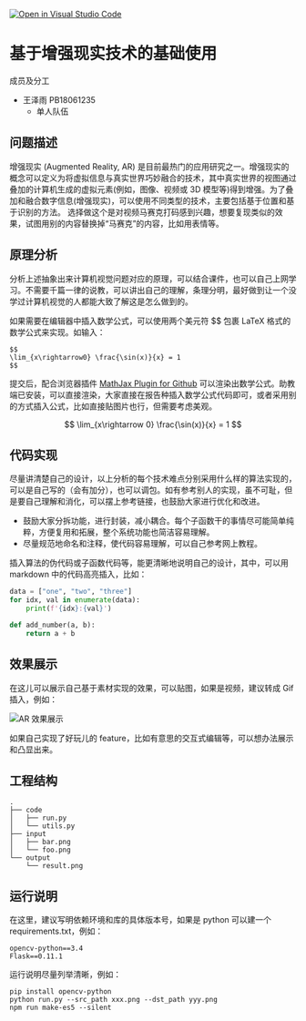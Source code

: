[![Open in Visual Studio Code](https://classroom.github.com/assets/open-in-vscode-f059dc9a6f8d3a56e377f745f24479a46679e63a5d9fe6f495e02850cd0d8118.svg)](https://classroom.github.com/online_ide?assignment_repo_id=6630551&assignment_repo_type=AssignmentRepo)
# 基于增强现实技术的基础使用

成员及分工
- 王泽雨 PB18061235
  - 单人队伍


## 问题描述

  增强现实 (Augmented Reality, AR) 是目前最热门的应用研究之一。增强现实的概念可以定义为将虚拟信息与真实世界巧妙融合的技术，其中真实世界的视图通过叠加的计算机生成的虚拟元素(例如，图像、视频或 3D 模型等)得到增强。为了叠加和融合数字信息(增强现实)，可以使用不同类型的技术，主要包括基于位置和基于识别的方法。
  选择做这个是对视频马赛克打码感到兴趣，想要复现类似的效果，试图用别的内容替换掉“马赛克”的内容，比如用表情等。

## 原理分析

分析上述抽象出来计算机视觉问题对应的原理，可以结合课件，也可以自己上网学习。不需要千篇一律的说教，可以讲出自己的理解，条理分明，最好做到让一个没学过计算机视觉的人都能大致了解这是怎么做到的。

如果需要在编辑器中插入数学公式，可以使用两个美元符 $$ 包裹 LaTeX 格式的数学公式来实现。如输入：
```
$$
\lim_{x\rightarrow0} \frac{\sin(x)}{x} = 1
$$
```

提交后，配合浏览器插件 [MathJax Plugin for Github](https://chrome.google.com/webstore/detail/mathjax-plugin-for-github/ioemnmodlmafdkllaclgeombjnmnbima) 可以渲染出数学公式。助教端已安装，可以直接渲染，大家直接在报告种插入数学公式代码即可，或者采用别的方式插入公式，比如直接贴图片也行，但需要考虑美观。

$$
\lim_{x\rightarrow 0} \frac{\sin(x)}{x} = 1
$$

## 代码实现

尽量讲清楚自己的设计，以上分析的每个技术难点分别采用什么样的算法实现的，可以是自己写的（会有加分），也可以调包。如有参考别人的实现，虽不可耻，但是要自己理解和消化，可以摆上参考链接，也鼓励大家进行优化和改进。

- 鼓励大家分拆功能，进行封装，减小耦合。每个子函数干的事情尽可能简单纯粹，方便复用和拓展，整个系统功能也简洁容易理解。
- 尽量规范地命名和注释，使代码容易理解，可以自己参考网上教程。

插入算法的伪代码或子函数代码等，能更清晰地说明自己的设计，其中，可以用 markdown 中的代码高亮插入，比如：

```python
data = ["one", "two", "three"]
for idx, val in enumerate(data):
    print(f'{idx}:{val}')

def add_number(a, b):
    return a + b
```


## 效果展示

在这儿可以展示自己基于素材实现的效果，可以贴图，如果是视频，建议转成 Gif 插入，例如：

![AR 效果展示](demo/ar.gif)

如果自己实现了好玩儿的 feature，比如有意思的交互式编辑等，可以想办法展示和凸显出来。

## 工程结构

```text
.
├── code
│   ├── run.py
│   └── utils.py
├── input
│   ├── bar.png
│   └── foo.png
└── output
    └── result.png
```

## 运行说明

在这里，建议写明依赖环境和库的具体版本号，如果是 python 可以建一个 requirements.txt，例如：

```
opencv-python==3.4
Flask==0.11.1
```

运行说明尽量列举清晰，例如：
```
pip install opencv-python
python run.py --src_path xxx.png --dst_path yyy.png
npm run make-es5 --silent
```
